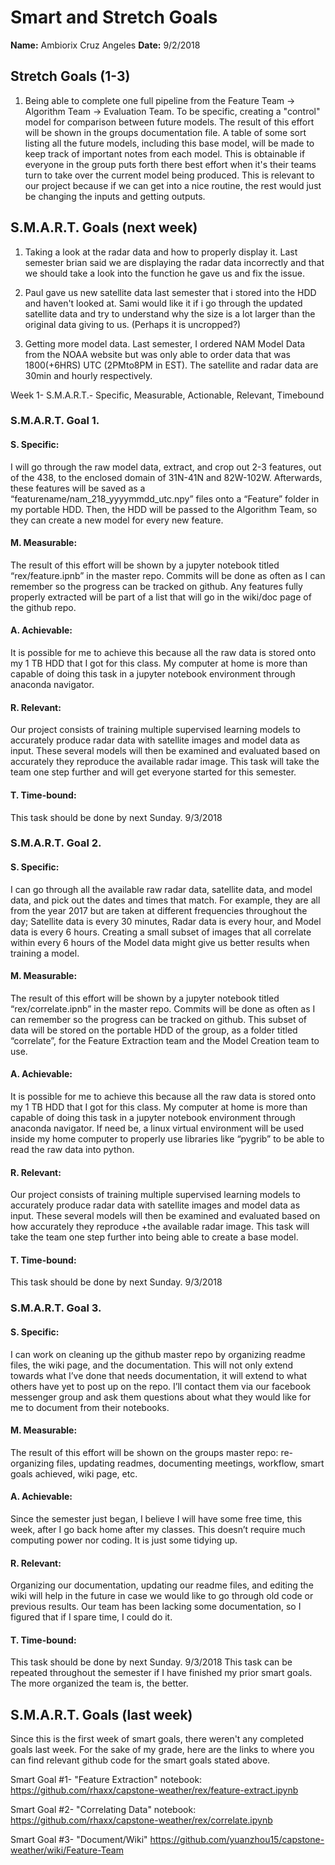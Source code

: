 # Smart and Stretch Goals

**Name:** Ambiorix Cruz Angeles
**Date:** 9/2/2018

## Stretch Goals (1-3)

1. Being able to complete one full pipeline from the Feature Team -> Algorithm Team -> Evaluation Team. To be specific, creating a "control" model for comparison between future models. The result of this effort will be shown in the groups documentation file. A table of some sort listing all the future models, including this base model, will be made to keep track of important notes from each model. This is obtainable if everyone in the group puts forth there best effort when it's their teams turn to take over the current model being produced. This is relevant to our project because if we can get into a nice routine, the rest would just be changing the inputs and getting outputs.

## S.M.A.R.T. Goals (next week)

1. Taking a look at the radar data and how to properly display it. Last semester brian said we are displaying the radar data incorrectly and that we should take a look into the function he gave us and fix the issue.

2. Paul gave us new satellite data last semester that i stored into the HDD and haven't looked at. Sami would like it if i go through the updated satellite data and try to understand why the size is a lot larger than the original data giving to us. (Perhaps it is uncropped?)

3. Getting more model data. Last semester, I ordered NAM Model Data from the NOAA website but was only able to order data that was 1800(+6HRS) UTC (2PMto8PM in EST). The satellite and radar data are 30min and hourly respectively.

Week 1- S.M.A.R.T.- Specific, Measurable, Actionable, Relevant, Timebound

### S.M.A.R.T. Goal 1.

#### S. Specific:
I will go through the raw model data, extract, and crop out 2-3 features, out of the 438, to the enclosed domain of 31N-41N and 82W-102W. Afterwards, these features will be saved as a “featurename/nam_218_yyyymmdd_utc.npy” files onto a “Feature” folder in my portable HDD. Then, the HDD will be passed to the Algorithm Team, so they can create a new model for every new feature. 

#### M. Measurable: 
The result of this effort will be shown by a jupyter notebook titled “rex/feature.ipnb” in the master repo. Commits will be done as often as I can remember so the progress can be tracked on github. Any features fully properly extracted will be part of a list that will go in the wiki/doc page of the github repo.

#### A. Achievable:
It is possible for me to achieve this because all the raw data is stored onto my 1 TB HDD that I got for this class. My computer at home is more than capable of doing this task in a jupyter notebook environment through anaconda navigator.

#### R. Relevant:
Our project consists of training multiple supervised learning models to accurately produce radar data with satellite images and model data as input. These several models will then be examined and evaluated based on accurately they reproduce the available radar image. This task will take the team one step further and will get everyone started for this semester.

#### T. Time-bound:
This task should be done by next Sunday. 9/3/2018

### S.M.A.R.T. Goal 2.

#### S. Specific:
I can go through all the available raw radar data, satellite data, and model data, and pick out the dates and times that match. For example, they are all from the year 2017 but are taken at different frequencies throughout the day; Satellite data is every 30 minutes, Radar data is every hour, and Model data is every 6 hours. Creating a small subset of images that all correlate within every 6 hours of the Model data might give us better results when training a model.

#### M. Measurable:
The result of this effort will be shown by a jupyter notebook titled “rex/correlate.ipnb” in the master repo. Commits will be done as often as I can remember so the progress can be tracked on github. This subset of data will be stored on the portable HDD of the group, as a folder titled “correlate”, for the Feature Extraction team and the Model Creation team to use.

#### A. Achievable:
It is possible for me to achieve this because all the raw data is stored onto my 1 TB HDD that I got for this class. My computer at home is more than capable of doing this task in a jupyter notebook environment through anaconda navigator. If need be, a linux virtual environment will be used inside my home computer to properly use libraries like “pygrib” to be able to read the raw data into python.

#### R. Relevant:
Our project consists of training multiple supervised learning models to accurately produce radar data with satellite images and model data as input. These several models will then be examined and evaluated based on how accurately they reproduce +the available radar image. This task will take the team one step further into being able to create a base model.

#### T. Time-bound:
This task should be done by next Sunday. 9/3/2018

### S.M.A.R.T. Goal 3.

#### S. Specific:
I can work on cleaning up the github master repo by organizing readme files, the wiki page, and the documentation. This will not only extend towards what I’ve done that needs documentation, it will extend to what others have yet to post up on the repo. I’ll contact them via our facebook messenger group and ask them questions about what they would like for me to document from their notebooks.

#### M. Measurable:
The result of this effort will be shown on the groups master repo: re-organizing files, updating readmes, documenting meetings, workflow, smart goals achieved, wiki page, etc.

#### A. Achievable:
Since the semester just began, I believe I will have some free time, this week, after I go back home after my classes. This doesn’t require much computing power nor coding. It is just some tidying up.

#### R. Relevant:
Organizing our documentation, updating our readme files, and editing the wiki will help in the future in case we would like to go through old code or previous results. Our team has been lacking some documentation, so I figured that if I spare time, I could do it.

#### T. Time-bound:
This task should be done by next Sunday. 9/3/2018 This task can be repeated throughout the semester if I have finished my prior smart goals. The more organized the team is, the better.

## S.M.A.R.T. Goals (last week)

Since this is the first week of smart goals, there weren't any completed goals last week. For the sake of my grade, here are the links to where you can find relevant github code for the smart goals stated above.

Smart Goal #1- "Feature Extraction" notebook: https://github.com/rhaxx/capstone-weather/rex/feature-extract.ipynb

Smart Goal #2- "Correlating Data" notebook: https://github.com/rhaxx/capstone-weather/rex/correlate.ipynb

Smart Goal #3- "Document/Wiki" https://github.com/yuanzhou15/capstone-weather/wiki/Feature-Team
